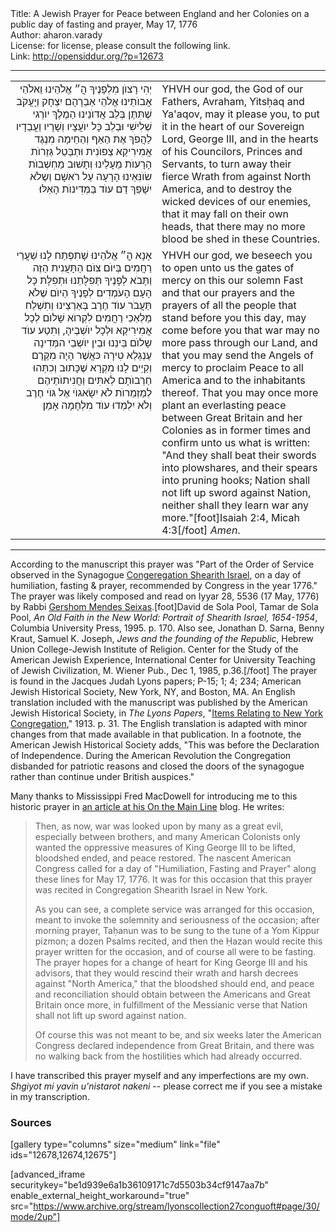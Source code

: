 <html>
<head></head>
<body>
Title: A Jewish Prayer for Peace between England and her Colonies on a public day of fasting and prayer, May 17, 1776<br />
Author: aharon.varady<br />
License: for license, please consult the following link.<br />
Link: <a href="http://opensiddur.org/?p=12673">http://opensiddur.org/?p=12673</a>
<p />
<hr />

<table style="margin-left: auto;margin-right: auto;"><tbody>
<tr><td style="vertical-align:top;" width="46%">
<div class="liturgy" style="text-align: right;"><span lang="he">
יְהִי רָצוֺן מִלְפָנֶיךָ הֳ״ אֱלֹהֵינוּ וֵאלֹהֵי אֲבוֺתֵינוּ אֱלֹהֵי אַבְרָהָם יִצְחָק וְיָעֲקֹב שֶׁתִּתֶּן בְּלֵב אֲדוֺנֵינוּ הַמֶלֶךְ יוֺרְגי שְׁלִישִׁי וּבְלֵב כָּל יוֺעֲצָיו וְשָׁרָיו וַעֲבַדָיו לַהֲפֹךְ אֶת הַאַף וְהַחֵימָה מִנֶגֶד אֲמִירִיקַא צְפוֺנִית וּתְבַּטֵל גְּזֵרוֺת הָרָעוֺת מֵעָלֵינוּ וְתָשׁוּב מַחְשְׁבוֺת שׂוֺנִּאֵינוּ הָרָעָה עַל רֹאשָׁם וְשֶלֹא יִשָׁפֵךְ דַם עוֺד בַּמְּדִינוֺת הָאֵלּוּ׃ 
</span></div>
</td>
 
<td style="vertical-align:top;" width="53%">
<div class="english">
YHVH our god, the God of our Fathers, Avraham, Yitsḥaq and Ya'aqov, may it please you, to put it in the heart of our Sovereign Lord, George III, and in the hearts of his Councilors, Princes and Servants, to turn away their fierce Wrath from against North America, and to destroy the wicked devices of our enemies, that it may fall on their own heads, that there may no more blood be shed in these Countries.
</div>
</td></tr>


<tr><td style="vertical-align:top;" width="46%">
<div class="liturgy" style="text-align: right;"><span lang="he">
אָנָא הֳ״ אֱלֹהֵינוּ שָׁתִפְתַח לָנוּ שַׁעֲרֵי רַחֲמִים בְּיוֺם צוֺם הַתָּעֲנִית הַזֶה וְתָּבֹא לְפָנֶיךָ תְּפִלָּתֵנוּ וּתְפִלָּת כָּל הָעָם הָעֹמְדִים לְפָנֶיךָ הַיוֺם שֶׁלֹא תַּעֲבֹר עוֺד חֶרֶב בְּאַרְצֵינוּ וְתִשְׁלַח מַלְאַכֵי רַחֲמִים לִקְרוֺא שָׁלוֺם לְכָל אֲמִירִיקַא וּלְכָל יוֺשְׁבֶיהָ, וְתִטַע עוֺד שָלוֺם בֵּינֵנוּ וּבֵין יוֺשְבֵי המְּדִינָה עֶנְגְלַא טִירָה כּאֲשֶׁר הָיָה מִקֶּרֶם וְקַיֵים לָנוּ מִקְרָא שֶׁכָּתוּב וְכִתְּהוּ חַרְבוֺתָם לְאִתִּים וַחֲנִיתוֺתֵיהֶם לְמַזְמֵרוֺת לֹא יִשָׂאגוֺי אֶל גּוֺי חֶרֶב וְלֹא יִלְמְדוּ עוֺד מִלְחָמָה אָמֵן׃
</span></div>
</td>
 
<td style="vertical-align:top;" width="53%">
<div class="english">
YHVH our god, we beseech you to open unto us the gates of mercy on this our solemn Fast and that our prayers and the prayers of all the people that stand before you this day, may come before you that war may no more pass through our Land, and that you may send the Angels of mercy to proclaim Peace to all America and to the inhabitants thereof. That you may once more plant an everlasting peace between Great Britain and her Colonies as in former times and confirm unto us what is written: "And they shall beat their swords into plowshares, and their spears into pruning hooks; Nation shall not lift up sword against Nation, neither shall they learn war any more."[foot]Isaiah 2:4, Micah 4:3[/foot] <em>Amen</em>.
</div>
</td></tr></tbody></table>

<hr />

According to the manuscript this prayer was "Part of the Order of Service observed in the Synagogue <a href="http://shearithisrael.org/">Congeregation Shearith Israel</a>, on a day of humiliation, fasting &amp; prayer, recommended by Congress in the year 1776."  The prayer was likely composed and read on Iyyar 28, 5536 (17 May, 1776) by Rabbi <a href="https://en.wikipedia.org/wiki/Gershom_Mendes_Seixas">Gershom Mendes Seixas</a>.[foot]David de Sola Pool, Tamar de Sola Pool, <em>An Old Faith in the New World: Portrait of Shearith Israel, 1654-1954</em>, Columbia University Press, 1995. p. 170. Also see, Jonathan D. Sarna, Benny Kraut, Samuel K. Joseph, <em>Jews and the founding of the Republic</em>, Hebrew Union College-Jewish Institute of Religion. Center for the Study of the American Jewish Experience, International Center for University Teaching of Jewish Civilization, M. Wiener Pub., Dec 1, 1985, p.36.[/foot] The prayer is found in the Jacques Judah Lyons papers; P-15; 1; 4; 234; American Jewish Historical Society, New York, NY, and Boston, MA. An English translation included with the manuscript was published by the American Jewish Historical Society, in <em>The Lyons Papers</em>, "<a href="https://archive.org/stream/lyonscollection27conguoft#page/30/mode/2up">Items Relating to New York Congregation</a>," 1913. p. 31. The English translation is adapted with minor changes from that made available in that publication. In a footnote, the American Jewish Historical Society adds, "This was before the Declaration of Independence. During the American Revolution the Congregation disbanded for patriotic reasons and closed the doors of the synagogue rather than continue under British auspices."

Many thanks to Mississippi Fred MacDowell for introducing me to this historic prayer in <a href="http://onthemainline.blogspot.com/2015/05/a-pair-of-hebrew-revolutionary-war.html">an article at his On the Main Line</a> blog. He writes:

<blockquote>Then, as now, war was looked upon by many as a great evil, especially between brothers, and many American Colonists only wanted the oppressive measures of King George III to be lifted, bloodshed ended, and peace restored. The nascent American Congress called for a day of "Humiliation, Fasting and Prayer" along these lines for May 17, 1776. It was for this occasion that this prayer was recited in Congregation Shearith Israel in New York. 

As you can see, a complete service was arranged for this occasion, meant to invoke the solemnity and seriousness of the occasion; after morning prayer, Taḥanun was to be sung to the tune of a Yom Kippur pizmon; a dozen Psalms recited, and then the Ḥazan would recite this prayer written for the occasion, and of course all were to be fasting. The prayer hopes for a change of heart for King George III and his advisors, that they would rescind their wrath and harsh decrees against "North America," that the bloodshed should end, and peace and reconciliation should obtain between the Americans and Great Britain once more, in fulfillment of the Messianic verse that Nation shall not lift up sword against nation.

Of course this was not meant to be, and six weeks later the American Congress declared independence from Great Britain, and there was no walking back from the hostilities which had already occurred.</blockquote>

I have transcribed this prayer myself and any imperfections are my own. <em>Shgiyot mi yavin u'nistarot nakeni</em> -- please correct me if you see a mistake in my transcription.

<h3>Sources</h3>

[gallery type="columns" size="medium" link="file" ids="12678,12674,12675"]

[advanced_iframe securitykey="be1d939e6a1b36109171c7d5503b34cf9147aa7b" enable_external_height_workaround="true" src="https://www.archive.org/stream/lyonscollection27conguoft#page/30/mode/2up"]
</body>
</html>